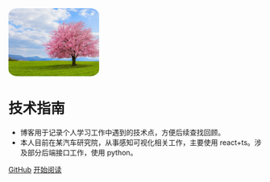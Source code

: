 <img width="180px" style="border-radius: 10%" bor src="_media/logo1.jpg">

# 技术指南

- 博客用于记录个人学习工作中遇到的技术点，方便后续查找回顾。
- 本人目前在某汽车研究院，从事感知可视化相关工作，主要使用 react+ts。涉及部分后端接口工作，使用 python。

[GitHub](https://github.com/donghaitao321/blog)
[开始阅读](README.md)
